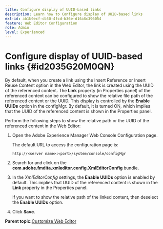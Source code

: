 ```yaml
---
title: Configure display of UUID-based links
description: Learn how to Configure display of UUID-based links
exl-id: ab1b0ecf-cb50-4fcd-b36e-d16a8c396054
feature: Web Editor Configuration
role: Admin
level: Experienced
---
```

# Configure display of UUID-based links {#id2035G20M0QN}

By default, when you create a link using the Insert Reference or Insert Reuse Content option in the Web Editor, the link is created using the UUID of the referenced content. The **Link** property \(in Properties panel\) of the referenced content can be configured to show the relative file path of the referenced content or the UUID. This display is controlled by the **Enable UUIDs** option in the configMgr. By default, it is turned ON, which implies that the UUID of the referenced content is shown in the Properties panel.

Perform the following steps to show the relative path or the UUID of the referenced content in the Web Editor:

1.  Open the Adobe Experience Manager Web Console Configuration page.

    The default URL to access the configuration page is:

    ```http
    http://<server name>:<port>/system/console/configMgr
    ```

1.  Search for and click on the **com.adobe.fmdita.xmleditor.config.XmlEditorConfig** bundle.

1.  In the *XmlEditorConfig* settings, the **Enable UUIDs** option is enabled by default. This implies that UUID of the referenced content is shown in the **Link** property in the Properties panel.

    If you want to show the relative path of the linked content, then deselect the **Enable UUIDs** option.

1.  Click **Save**.


**Parent topic:**[Customize Web Editor](conf-web-editor.md)
